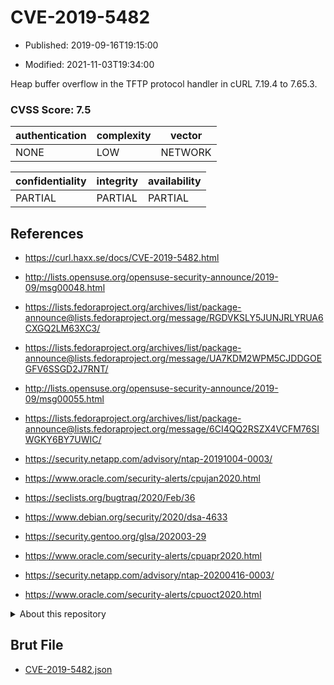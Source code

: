 # CVE-2019-5482

- Published: 2019-09-16T19:15:00

- Modified: 2021-11-03T19:34:00

Heap buffer overflow in the TFTP protocol handler in cURL 7.19.4 to 7.65.3.

### CVSS Score: **7.5**

| authentication | complexity | vector |
| --- | --- | --- |
| NONE | LOW | NETWORK |

| confidentiality | integrity | availability |
| --- | --- | --- |
| PARTIAL | PARTIAL | PARTIAL |

## References

* https://curl.haxx.se/docs/CVE-2019-5482.html

* http://lists.opensuse.org/opensuse-security-announce/2019-09/msg00048.html

* https://lists.fedoraproject.org/archives/list/package-announce@lists.fedoraproject.org/message/RGDVKSLY5JUNJRLYRUA6CXGQ2LM63XC3/

* https://lists.fedoraproject.org/archives/list/package-announce@lists.fedoraproject.org/message/UA7KDM2WPM5CJDDGOEGFV6SSGD2J7RNT/

* http://lists.opensuse.org/opensuse-security-announce/2019-09/msg00055.html

* https://lists.fedoraproject.org/archives/list/package-announce@lists.fedoraproject.org/message/6CI4QQ2RSZX4VCFM76SIWGKY6BY7UWIC/

* https://security.netapp.com/advisory/ntap-20191004-0003/

* https://www.oracle.com/security-alerts/cpujan2020.html

* https://seclists.org/bugtraq/2020/Feb/36

* https://www.debian.org/security/2020/dsa-4633

* https://security.gentoo.org/glsa/202003-29

* https://www.oracle.com/security-alerts/cpuapr2020.html

* https://security.netapp.com/advisory/ntap-20200416-0003/

* https://www.oracle.com/security-alerts/cpuoct2020.html

<details>
<summary>About this repository</summary> 

  This repository is part of the project [Live Hack CVE](https://github.com/Live-Hack-CVE). Main website can be found [www.live-hack.org](https://www.live-hack.org) 
  
  Made by [Sn0wAlice](https://github.com/Sn0wAlice) for the people that care about security and need to have a feed of the latest CVEs. Hope you enjoy it, don't forget to star the repo and follow me on [Twitter](https://twitter.com/Sn0wAlice) and [Github](https://github.com/Sn0wAlice). And that is my [personnal website](https://www.alice-snow.me/)

  - [Home Page](https://github.com/Live-Hack-CVE)
  - [Framework](https://github.com/Live-Hack-CVE/cve-framework)
  - [CVE database](https://github.com/Live-Hack-CVE/full_database)
  - [Changelog](https://github.com/Live-Hack-CVE/Changelog)
</details>

## Brut File

* [CVE-2019-5482.json](https://raw.githubusercontent.com/Live-Hack-CVE/full_database/main/cves/2019/CVE-2019-5482.json)

